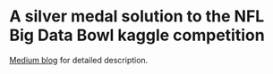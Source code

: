 # A silver medal solution to the NFL Big Data Bowl kaggle competition

[Medium blog](https://medium.com/@encodebox/a-silver-medal-solution-to-the-nfl-big-data-bowl-kaggle-competition-d808a92cbcc9) for detailed description.
